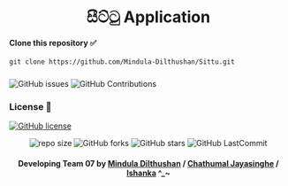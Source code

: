 <div align="center">

# සීට්ටු Application
</div>


#### Clone this repository ✅
```md
git clone https://github.com/Mindula-Dilthushan/Sittu.git
```
###

![GitHub issues](https://img.shields.io/github/issues/Mindula-Dilthushan/Sittu?&labelColor=black&color=eb3b5a&label=Issues&logo=issues&logoColor=black&style=for-the-badge)
![GitHub Contributions](https://img.shields.io/github/contributors/Mindula-Dilthushan/Sittu?&labelColor=black&color=8854d0&style=for-the-badge)

### License 📝
[![GitHub license](https://img.shields.io/github/license/Mindula-Dilthushan/Sittu?&labelColor=black&color=3867d6&style=for-the-badge)](https://github.com/Mindula-Dilthushan/Red-Alpha-Assistant-Bot/blob/master/LICENSE)

<div align="center">

![repo size](https://img.shields.io/github/repo-size/Mindula-Dilthushan/Sittu?label=Repo%20Size&style=for-the-badge&labelColor=black&color=20bf6b)
![GitHub forks](https://img.shields.io/github/forks/Mindula-Dilthushan/Sittu?&labelColor=black&color=0fb9b1&style=for-the-badge)
![GitHub stars](https://img.shields.io/github/stars/Mindula-Dilthushan/Sittu?&labelColor=black&color=f7b731&style=for-the-badge)
![GitHub LastCommit](https://img.shields.io/github/last-commit/Mindula-Dilthushan/Sittu?logo=github&labelColor=black&color=d1d8e0&style=for-the-badge)

</div>

<div align="center"> 

#### Developing Team 07 by [Mindula Dilthushan](https://github.com/Mindula-Dilthushan) / [Chathumal Jayasinghe](https://github.com/ChathumalJayasingha) / [Ishanka](https://github.com/IshankaDK) ^_~
</div>

